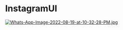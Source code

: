 # InstagramUI
[![Whats-App-Image-2022-08-19-at-10-32-28-PM.jpg](https://i.postimg.cc/d37xMS8V/Whats-App-Image-2022-08-19-at-10-32-28-PM.jpg)](https://postimg.cc/BP0gHpYr)
